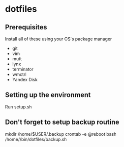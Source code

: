 dotfiles
========

## Prerequisites
Install all of these using your OS's package manager

* git
* vim
* mutt
* lynx
* terminator
* wmctrl
* Yandex Disk

## Setting up the environment
Run setup.sh

## Don't forget to setup backup routine
mkdir /home/$USER/.backup
crontab -e
@reboot bash /home/<username>/bin/dotfiles/backup.sh
